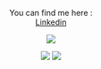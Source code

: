 <p align="center">
You can find me here : 
</br>
<a href="https://www.linkedin.com/in/sang-it/" targer="_blank">Linkedin</a>
</p>

<p align="center">

<img src="https://github-readme-stats.vercel.app/api/top-langs/?username=Sang-it&layout=compact">

</p>
<p align="center">
<img src="https://github-readme-streak-stats.herokuapp.com/?user=Sang-it&&hide_border=true&ring=2f80ed&fire=2f80ed&currStreakLabel=2f80ed&theme=dark">

<img src="https://github-readme-stats.vercel.app/api?username=Sang-it&show_icons=true&hide_border=true&theme=dark">

</p>
